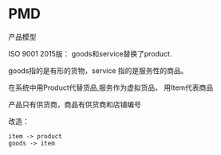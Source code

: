 # PMD #

产品模型


ISO 9001  2015版： goods和service替换了product.

goods指的是有形的货物，service 指的是服务性的商品。



在系统中用Product代替货品,服务作为虚拟货品， 用Item代表商品

产品只有供货商，商品有供货商和店铺编号

改造：

    item -> product
    goods -> item